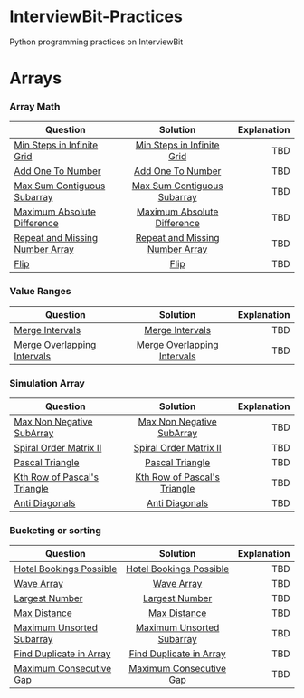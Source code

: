 # InterviewBit-Practices
Python programming practices on InterviewBit

# Arrays
### Array Math
| Question        | Solution           | Explanation  |
| ------------- |:-------------:| -----:|
| [Min Steps in Infinite Grid](https://www.interviewbit.com/problems/min-steps-in-infinite-grid/)      | [Min Steps in Infinite Grid](https://github.com/woodyko3234/InterviewBit-Practices/blob/master/Arrays/Array%20Math/Min_Steps_in_Infinite_Grid.py) | TBD |
| [Add One To Number](https://www.interviewbit.com/problems/add-one-to-number/)      | [Add One To Number](https://github.com/woodyko3234/InterviewBit-Practices/blob/master/Arrays/Array%20Math/Add_One_To_Number.py)      |   TBD |
| [Max Sum Contiguous Subarray](https://www.interviewbit.com/problems/max-sum-contiguous-subarray/) | [Max Sum Contiguous Subarray](https://github.com/woodyko3234/InterviewBit-Practices/blob/master/Arrays/Array%20Math/Max_Sum_Contiguous_Subarray.py)      |    TBD |
| [Maximum Absolute Difference](https://www.interviewbit.com/problems/maximum-absolute-difference/) | [Maximum Absolute Difference](https://github.com/woodyko3234/InterviewBit-Practices/blob/master/Arrays/Array%20Math/Maximum_Absolute_Difference.py) | TBD |
| [Repeat and Missing Number Array](https://www.interviewbit.com/problems/repeat-and-missing-number-array/) | [Repeat and Missing Number Array](https://github.com/woodyko3234/InterviewBit-Practices/blob/master/Arrays/Array%20Math/Repeat_and_Missing_Number_Array.py) | TBD |
|[Flip](https://www.interviewbit.com/problems/flip/) | [Flip](https://github.com/woodyko3234/InterviewBit-Practices/blob/master/Arrays/Array%20Math/Flip.py) | TBD |

### Value Ranges
| Question        | Solution           | Explanation  |
| ------------- |:-------------:| -----:|
| [Merge Intervals](https://www.interviewbit.com/problems/merge-intervals/) | [Merge Intervals](https://github.com/woodyko3234/InterviewBit-Practices/blob/master/Arrays/Value%20Ranges/Merge_Intervals.py) | TBD |
| [Merge Overlapping Intervals](https://www.interviewbit.com/problems/merge-overlapping-intervals/) | [Merge Overlapping Intervals](https://github.com/woodyko3234/InterviewBit-Practices/blob/master/Arrays/Value%20Ranges/Merge_Overlapping_Intervals.py) | TBD |

### Simulation Array
| Question        | Solution           | Explanation  |
| ------------- |:-------------:| -----:|
|[Max Non Negative SubArray](https://www.interviewbit.com/problems/max-non-negative-subarray/) | [Max Non Negative SubArray](https://github.com/woodyko3234/InterviewBit-Practices/blob/master/Arrays/Simulation%20Array/Max_Non_Negative_SubArray.py) | TBD |
|[Spiral Order Matrix II](https://www.interviewbit.com/problems/spiral-order-matrix-ii/) | [Spiral Order Matrix II](https://github.com/woodyko3234/InterviewBit-Practices/blob/master/Arrays/Simulation%20Array/Spiral_Order_Matrix_II.py) | TBD |
|[Pascal Triangle](https://www.interviewbit.com/problems/pascal-triangle/) | [Pascal Triangle](https://github.com/woodyko3234/InterviewBit-Practices/blob/master/Arrays/Simulation%20Array/Pascal_Triangle.py) | TBD |
|[Kth Row of Pascal's Triangle](https://www.interviewbit.com/problems/kth-row-of-pascals-triangle/) | [Kth Row of Pascal's Triangle](https://github.com/woodyko3234/InterviewBit-Practices/blob/master/Arrays/Simulation%20Array/Kth_Row_of_Pascal's_Triangle.py) | TBD |
|[Anti Diagonals](https://www.interviewbit.com/problems/anti-diagonals/) | [Anti Diagonals](https://github.com/woodyko3234/InterviewBit-Practices/blob/master/Arrays/Simulation%20Array/Anti_Diagonals.py) | TBD |

### Bucketing or sorting
| Question        | Solution           | Explanation  |
| ------------- |:-------------:| -----:|
|[Hotel Bookings Possible](https://www.interviewbit.com/problems/hotel-bookings-possible/) | [Hotel Bookings Possible](https://github.com/woodyko3234/InterviewBit-Practices/blob/master/Arrays/Bucketing%20and%20Sorting/Hotel_Bookings_Possible.py) | TBD |
|[Wave Array](https://www.interviewbit.com/problems/wave-array/) | [Wave Array](https://github.com/woodyko3234/InterviewBit-Practices/blob/master/Arrays/Bucketing%20and%20Sorting/Wave_Array.py) | TBD |
|[Largest Number](https://www.interviewbit.com/problems/largest-number/) | [Largest Number](https://github.com/woodyko3234/InterviewBit-Practices/blob/master/Arrays/Bucketing%20and%20Sorting/Largest_Number.py) | TBD |
|[Max Distance](https://www.interviewbit.com/problems/max-distance/) | [Max Distance](https://github.com/woodyko3234/InterviewBit-Practices/blob/master/Arrays/Bucketing%20and%20Sorting/Max_Distance.py) | TBD |
|[Maximum Unsorted Subarray](https://www.interviewbit.com/problems/maximum-unsorted-subarray/) | [Maximum Unsorted Subarray](https://github.com/woodyko3234/InterviewBit-Practices/blob/master/Arrays/Bucketing%20and%20Sorting/Maximum_Unsorted_Subarray.py) | TBD |
|[Find Duplicate in Array](https://www.interviewbit.com/problems/find-duplicate-in-array/) | [Find Duplicate in Array](https://github.com/woodyko3234/InterviewBit-Practices/blob/master/Arrays/Bucketing%20and%20Sorting/Find_Duplicate_in_Array.py) | TBD |
|[Maximum Consecutive Gap](https://www.interviewbit.com/problems/maximum-consecutive-gap/) | [Maximum Consecutive Gap](https://github.com/woodyko3234/InterviewBit-Practices/blob/master/Arrays/Bucketing%20and%20Sorting/Maximum_Consecutive_Gap.py) | TBD |
